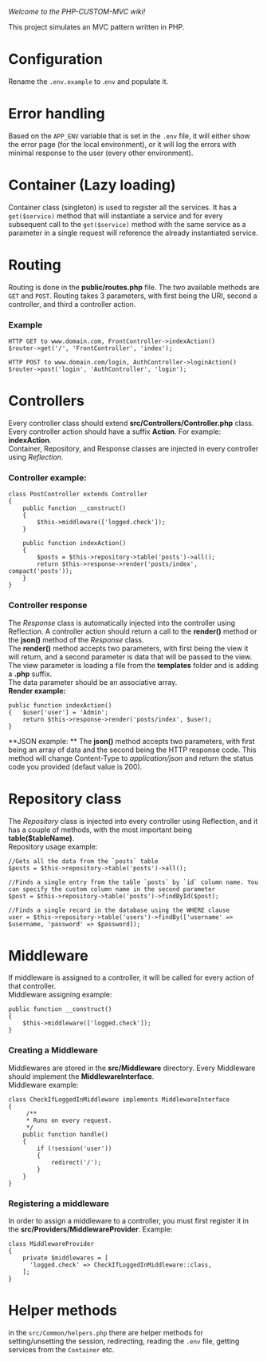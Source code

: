 _Welcome to the PHP-CUSTOM-MVC wiki!_

This project simulates an MVC pattern written in PHP.

# Configuration  
Rename the `.env.example` to .`env` and populate it.   

# Error handling  
Based on the `APP_ENV` variable that is set in the `.env` file, it will either show the error page (for the local environment), or it will log the errors with minimal response to the user (every other environment).

# Container (Lazy loading)  
Container class (singleton) is used to register all the services. It has a `get($service)` method that will instantiate a service and for every subsequent call to the `get($service)` method with the same service as a parameter in a single request will reference the already instantiated service.

# Routing
Routing is done in the **public/routes.php** file. The two available methods are `GET` and `POST`. Routing takes 3 parameters, with first being the URI, second a controller, and third a controller action.
### Example
    HTTP GET to www.domain.com, FrontController->indexAction()
    $router->get('/', 'FrontController', 'index');

    HTTP POST to www.domain.com/login, AuthController->loginAction()
    $router->post('login', 'AuthController', 'login'); 
# Controllers
Every controller class should extend **src/Controllers/Controller.php** class.  
Every controller action should have a suffix **Action**. For example: **indexAction**.  
Container, Repository, and Response classes are injected in every controller using _Reflection_. 
 
### Controller example:

    class PostController extends Controller
    {
        public function __construct()
        {
            $this->middleware(['logged.check']);
        }

        public function indexAction()
        {
            $posts = $this->repository->table('posts')->all();
            return $this->response->render('posts/index', compact('posts'));
        }
    }
### Controller response
The _Response_ class is automatically injected into the controller using Reflection. A controller action should return a call to the **render()** method or the **json()** method of the _Response_ class.   
The **render()** method accepts two parameters, with first being the view it will return, and a second parameter is data that will be passed to the view.  
The view parameter is loading a file from the **templates** folder and is adding a **.php** suffix.  
The data parameter should be an associative array.  
**Render example:**

    public function indexAction()
    {   $user['user'] = 'Admin';
        return $this->response->render('posts/index', $user);
    }


**JSON example:  **
The **json()** method accepts two parameters, with first being an array of data and the second being the HTTP response code. This method will change Content-Type to _application/json_ and return the status code you provided (defaut value is 200).

# Repository class  
The _Repository_ class is injected into every controller using Reflection, and it has a couple of methods, with the most important being **table($tableName)**.  
Repository usage example:  

    //Gets all the data from the `posts` table
    $posts = $this->repository->table('posts')->all();  

    //Finds a single entry from the table `posts` by `id` column name. You can specify the custom column name in the second parameter
    $post = $this->repository->table('posts')->findById($post);  

    //Finds a single record in the database using the WHERE clause  
    user = $this->repository->table('users')->findBy(['username' => $username, 'password' => $password]);

# Middleware
If middleware is assigned to a controller, it will be called for every action of that controller.  
Middleware assigning example:  

    public function __construct()
    {
        $this->middleware(['logged.check']);
    }
### Creating a Middleware
Middlewares are stored in the **src/Middleware** directory. Every Middleware should implement the **MiddlewareInterface**.  
Middleware example:  
     
    class CheckIfLoggedInMiddleware implements MiddlewareInterface
    {
         /**
         * Runs on every request.
         */
        public function handle()
        {
            if (!session('user'))
            {
                redirect('/');
            }
        }
    }  
### Registering a middleware  
In order to assign a middleware to a controller, you must first register it in the **src/Providers/MiddlewareProvider**.
Example:  

    class MiddlewareProvider
    {
        private $middlewares = [
          'logged.check' => CheckIfLoggedInMiddleware::class,
        ];
    } 
# Helper methods
in the `src/Common/helpers.php` there are helper methods for setting/unsetting the session, redirecting, reading the `.env` file, getting services from the `Container` etc.
